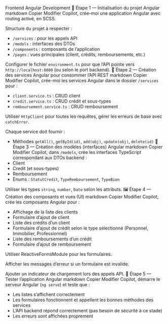 Frontend Angular Development
🎯 Étape 1 — Initialisation du projet Angular
markdown
Copier
Modifier
Copilot, crée-moi une application Angular avec routing activé, en SCSS.

Structure du projet à respecter :

- `/services` : pour les appels API
- `/models` : interfaces des DTOs
- `/components` : composants de l’application
- `/pages` : vues principales (client, crédits, remboursements, etc.)

Configurer le fichier `environment.ts` pour que l’API pointe vers `http://localhost:8080` (ou selon le port backend).
🔌 Étape 2 — Création des services Angular pour consommer l’API REST
markdown
Copier
Modifier
Copilot, crée-moi les services Angular dans le dossier `/services` pour :

- `client.service.ts` : CRUD client
- `credit.service.ts` : CRUD crédit et sous-types
- `remboursement.service.ts` : CRUD remboursement

Utiliser `HttpClient` pour toutes les requêtes, gérer les erreurs de base avec `catchError`.

Chaque service doit fournir :

- Méthodes `getAll()`, `getById(id)`, `add(obj)`, `update(obj)`, `delete(id)`
  🧩 Étape 3 — Création des modèles (interfaces) Angular
  markdown
  Copier
  Modifier
  Copilot, dans `/models`, crée les interfaces TypeScript correspondant aux DTOs backend :
- Client
- Credit (et sous-types)
- Remboursement
- Enums : `StatutCredit`, `TypeRemboursement`, `TypeBien`

Utiliser les types `string`, `number`, `Date` selon les attributs.
🖼️ Étape 4 — Création des composants et vues (UI)
markdown
Copier
Modifier
Copilot, crée les composants Angular pour :

- Affichage de la liste des clients
- Formulaire d’ajout de client
- Liste des crédits d’un client
- Formulaire d’ajout de crédit selon le type sélectionné (Personnel, Immobilier, Professionnel)
- Liste des remboursements d’un crédit
- Formulaire d’ajout de remboursement

Utiliser ReactiveFormsModule pour les formulaires.

Afficher les messages d’erreur si un formulaire est invalide.

Ajouter un indicateur de chargement lors des appels API.
🧪 Étape 5 — Tester l’application Angular
markdown
Copier
Modifier
Copilot, démarre le serveur Angular (`ng serve`) et teste que :

- Les listes s’affichent correctement
- Les formulaires fonctionnent et appellent les bonnes méthodes des services
- L’API backend répond correctement (pas besoin de sécurité à ce stade)
- Les erreurs sont affichées proprement
